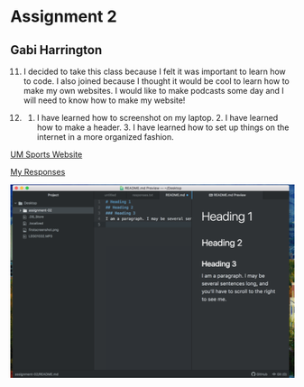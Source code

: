 # Assignment 2
## Gabi Harrington

11. I decided to take this class because I felt it was important to learn how to code. I also joined because I thought it would be cool to learn how to make my own websites. I would like to make podcasts some day and I will need to know how to make my website!

12. 1. I have learned how to screenshot on my laptop. 2. I have learned how to make a header. 3. I have learned how to set up things on the internet in a more organized fashion.

[UM Sports Website](https://gogriz.com/)

[My Responses](./responses.txt)

![My Screenshot](./images/secondscreenshot.png)

